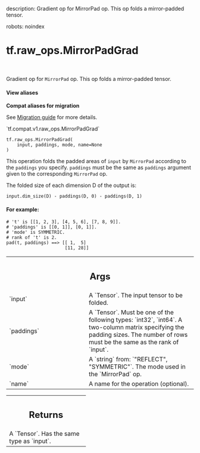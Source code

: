 description: Gradient op for MirrorPad op. This op folds a mirror-padded tensor.

robots: noindex

# tf.raw_ops.MirrorPadGrad

<!-- Insert buttons and diff -->

<table class="tfo-notebook-buttons tfo-api nocontent" align="left">

</table>



Gradient op for `MirrorPad` op. This op folds a mirror-padded tensor.

<section class="expandable">
  <h4 class="showalways">View aliases</h4>
  <p>
<b>Compat aliases for migration</b>
<p>See
<a href="https://www.tensorflow.org/guide/migrate">Migration guide</a> for
more details.</p>
<p>`tf.compat.v1.raw_ops.MirrorPadGrad`</p>
</p>
</section>

<pre class="devsite-click-to-copy prettyprint lang-py tfo-signature-link">
<code>tf.raw_ops.MirrorPadGrad(
    input, paddings, mode, name=None
)
</code></pre>



<!-- Placeholder for "Used in" -->

This operation folds the padded areas of `input` by `MirrorPad` according to the
`paddings` you specify. `paddings` must be the same as `paddings` argument
given to the corresponding `MirrorPad` op.

The folded size of each dimension D of the output is:

`input.dim_size(D) - paddings(D, 0) - paddings(D, 1)`

#### For example:



```
# 't' is [[1, 2, 3], [4, 5, 6], [7, 8, 9]].
# 'paddings' is [[0, 1]], [0, 1]].
# 'mode' is SYMMETRIC.
# rank of 't' is 2.
pad(t, paddings) ==> [[ 1,  5]
                      [11, 28]]
```

<!-- Tabular view -->
 <table class="responsive fixed orange">
<colgroup><col width="214px"><col></colgroup>
<tr><th colspan="2"><h2 class="add-link">Args</h2></th></tr>

<tr>
<td>
`input`
</td>
<td>
A `Tensor`. The input tensor to be folded.
</td>
</tr><tr>
<td>
`paddings`
</td>
<td>
A `Tensor`. Must be one of the following types: `int32`, `int64`.
A two-column matrix specifying the padding sizes. The number of
rows must be the same as the rank of `input`.
</td>
</tr><tr>
<td>
`mode`
</td>
<td>
A `string` from: `"REFLECT", "SYMMETRIC"`.
The mode used in the `MirrorPad` op.
</td>
</tr><tr>
<td>
`name`
</td>
<td>
A name for the operation (optional).
</td>
</tr>
</table>



<!-- Tabular view -->
 <table class="responsive fixed orange">
<colgroup><col width="214px"><col></colgroup>
<tr><th colspan="2"><h2 class="add-link">Returns</h2></th></tr>
<tr class="alt">
<td colspan="2">
A `Tensor`. Has the same type as `input`.
</td>
</tr>

</table>


